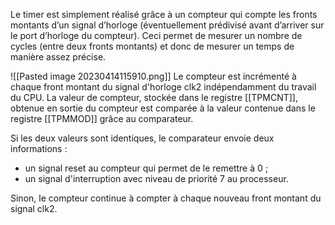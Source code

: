 Le timer est simplement réalisé grâce à un compteur qui compte les fronts montants d’un signal d’horloge (éventuellement prédivisé avant d’arriver sur le port d’horloge du compteur). Ceci permet de mesurer un nombre de cycles (entre deux fronts montants) et donc de mesurer un temps de manière assez précise.

![[Pasted image 20230414115910.png]]
Le compteur est incrémenté à chaque front montant du signal d'horloge clk2 indépendamment du
travail du CPU. La valeur de compteur, stockée dans le registre [[TPMCNT]], obtenue en sortie du compteur est comparée à la valeur contenue dans le registre [[TPMMOD]] grâce au comparateur.

Si les deux valeurs sont identiques, le comparateur envoie deux informations :
- un signal reset au compteur qui permet de le remettre à 0 ;
- un signal d'interruption avec niveau de priorité 7 au processeur.

Sinon, le compteur continue à compter à chaque nouveau front montant du signal clk2.